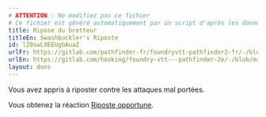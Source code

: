 ```yaml
---
# ATTENTION : Ne modifiez pas ce fichier
# Ce fichier est généré automatiquement par un script d'après les données du module Foundry VTT officiel et de sa traduction
title: Ripose du bretteur
titleEn: Swashbuckler's Riposte
id: lZ0swL9EEUgbAuaZ
urlFr: https://gitlab.com/pathfinder-fr/foundryvtt-pathfinder2-fr/-/blob/master/data/feats/lZ0swL9EEUgbAuaZ.htm
urlEn: https://gitlab.com/hooking/foundry-vtt---pathfinder-2e/-/blob/master/packs/data/feats.db/swashbuckler-s-riposte.json
layout: dons
---
```

Vous avez appris à riposter contre les attaques mal portées.

Vous obtenez la réaction [Riposte opportune](../actions/riposte-opportune.md).
